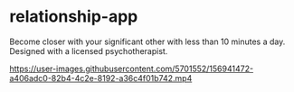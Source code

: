 # relationship-app
Become closer with your significant other with less than 10 minutes a day. Designed with a licensed psychotherapist.


https://user-images.githubusercontent.com/5701552/156941472-a406adc0-82b4-4c2e-8192-a36c4f01b742.mp4
